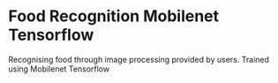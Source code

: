 # Food Recognition Mobilenet Tensorflow
 Recognising food through image processing provided by users. Trained using Mobilenet Tensorflow

